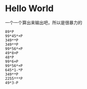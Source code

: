 # Hello World

一个一个算出来输出吧，所以是很暴力的

```
89*P
99*45*+P
349**P
349**P
99*56*+P
49*8+P
48*P
99*6+P
99*56*+P
645*1-*P
349**P
2255***P
49*3-P
```

